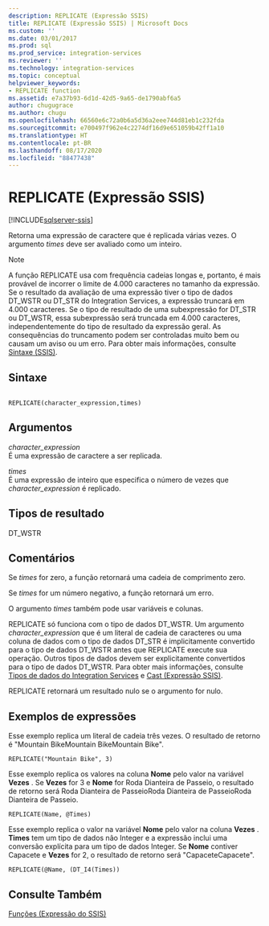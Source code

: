 ```yaml
---
description: REPLICATE (Expressão SSIS)
title: REPLICATE (Expressão SSIS) | Microsoft Docs
ms.custom: ''
ms.date: 03/01/2017
ms.prod: sql
ms.prod_service: integration-services
ms.reviewer: ''
ms.technology: integration-services
ms.topic: conceptual
helpviewer_keywords:
- REPLICATE function
ms.assetid: e7a37b93-6d1d-42d5-9a65-de1790abf6a5
author: chugugrace
ms.author: chugu
ms.openlocfilehash: 66560e6c72a0b6a5d36a2eee744d81eb1c232fda
ms.sourcegitcommit: e700497f962e4c2274df16d9e651059b42ff1a10
ms.translationtype: HT
ms.contentlocale: pt-BR
ms.lasthandoff: 08/17/2020
ms.locfileid: "88477438"
---
```

# <a name="replicate-ssis-expression"></a>REPLICATE (Expressão SSIS)

[!INCLUDE[sqlserver-ssis](../../includes/applies-to-version/sqlserver-ssis.md)]


  Retorna uma expressão de caractere que é replicada várias vezes. O argumento *times* deve ser avaliado como um inteiro.  
  
> [!NOTE]  
>  A função REPLICATE usa com frequência cadeias longas e, portanto, é mais provável de incorrer o limite de 4.000 caracteres no tamanho da expressão. Se o resultado da avaliação de uma expressão tiver o tipo de dados DT_WSTR ou DT_STR do Integration Services, a expressão truncará em 4.000 caracteres. Se o tipo de resultado de uma subexpressão for DT_STR ou DT_WSTR, essa subexpressão será truncada em 4.000 caracteres, independentemente do tipo de resultado da expressão geral. As consequências do truncamento podem ser controladas muito bem ou causam um aviso ou um erro. Para obter mais informações, consulte [Sintaxe &#40;SSIS&#41;](../../integration-services/expressions/syntax-ssis.md).  
  
## <a name="syntax"></a>Sintaxe  
  
```  
  
REPLICATE(character_expression,times)  
```  
  
## <a name="arguments"></a>Argumentos  
 *character_expression*  
 É uma expressão de caractere a ser replicada.  
  
 *times*  
 É uma expressão de inteiro que especifica o número de vezes que *character_expression* é replicado.  
  
## <a name="result-types"></a>Tipos de resultado  
 DT_WSTR  
  
## <a name="remarks"></a>Comentários  
 Se *times* for zero, a função retornará uma cadeia de comprimento zero.  
  
 Se *times* for um número negativo, a função retornará um erro.  
  
 O argumento *times* também pode usar variáveis e colunas.  
  
 REPLICATE só funciona com o tipo de dados DT_WSTR. Um argumento *character_expression* que é um literal de cadeia de caracteres ou uma coluna de dados com o tipo de dados DT_STR é implicitamente convertido para o tipo de dados DT_WSTR antes que REPLICATE execute sua operação. Outros tipos de dados devem ser explicitamente convertidos para o tipo de dados DT_WSTR. Para obter mais informações, consulte [Tipos de dados do Integration Services](../../integration-services/data-flow/integration-services-data-types.md) e [Cast &#40;Expressão SSIS&#41;](../../integration-services/expressions/cast-ssis-expression.md).  
  
 REPLICATE retornará um resultado nulo se o argumento for nulo.  
  
## <a name="expression-examples"></a>Exemplos de expressões  
 Esse exemplo replica um literal de cadeia três vezes. O resultado de retorno é "Mountain BikeMountain BikeMountain Bike".  
  
```  
REPLICATE("Mountain Bike", 3)  
```  
  
 Esse exemplo replica os valores na coluna **Nome** pelo valor na variável **Vezes** . Se **Vezes** for 3 e **Nome** for Roda Dianteira de Passeio, o resultado de retorno será Roda Dianteira de PasseioRoda Dianteira de PasseioRoda Dianteira de Passeio.  
  
```  
REPLICATE(Name, @Times)  
```  
  
 Esse exemplo replica o valor na variável **Nome** pelo valor na coluna **Vezes** . **Times** tem um tipo de dados não Integer e a expressão inclui uma conversão explícita para um tipo de dados Integer. Se **Nome** contiver Capacete e **Vezes** for 2, o resultado de retorno será "CapaceteCapacete".  
  
```  
REPLICATE(@Name, (DT_I4(Times))  
```  
  
## <a name="see-also"></a>Consulte Também  
 [Funções &#40;Expressão do SSIS&#41;](../../integration-services/expressions/functions-ssis-expression.md)  
  
  
